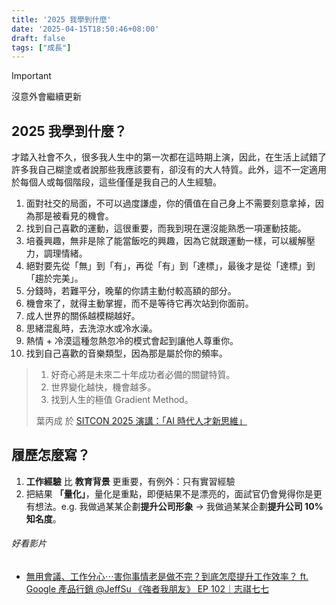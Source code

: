 ```yaml
---
title: '2025 我學到什麼'
date: '2025-04-15T18:50:46+08:00'
draft: false
tags: ["成長"]
---
```


> [!IMPORTANT]
> 沒意外會繼續更新

## 2025 我學到什麼？

才踏入社會不久，很多我人生中的第一次都在這時期上演，因此，在生活上試錯了許多我自己糊塗或者說那些我應該要有，卻沒有的大人特質。此外，這不一定適用於每個人或每個階段，這些僅僅是我自己的人生經驗。

1. 面對社交的局面，不可以過度謙虛，你的價值在自己身上不需要刻意拿掉，因為那是被看見的機會。
2. 找到自己喜歡的運動，這很重要，而我到現在還沒能熟悉一項運動技能。
3. 培養興趣，無非是除了能當飯吃的興趣，因為它就跟運動一樣，可以緩解壓力，調理情緒。
4. 絕對要先從「無」到「有」，再從「有」到「達標」，最後才是從「達標」到「趨於完美」。
5. 分錢時，若難平分，晚輩的你請主動付較高額的部分。
6. 機會來了，就得主動掌握，而不是等待它再次站到你面前。
7. 成人世界的關係越模糊越好。
8. 思緒混亂時，去洗涼水或冷水澡。
9. 熱情 + 冷漠這種忽熱忽冷的模式會起到讓他人尊重你。
10. 找到自己喜歡的音樂類型，因為那是屬於你的頻率。

> 1. 好奇心將是未來二十年成功者必備的關鍵特質。
> 2. 世界變化越快，機會越多。
> 3. 找到人生的極值 Gradient Method。
>
> 葉丙成 於 [SITCON 2025 演講：「AI 時代人才新思維」](https://www.youtube.com/watch?v=DW0ZGbrZ3wI)

## 履歷怎麼寫？

1. **工作經驗** 比 **教育背景** 更重要，有例外：只有實習經驗
2. 把結果 **「量化」**，量化是重點，即便結果不是漂亮的，面試官仍會覺得你是更有想法。e.g. 我做過某某企劃**提升公司形象** → 我做過某某企劃**提升公司 10% 知名度**。

###### 好看影片

- [無用會議、工作分心⋯害你事情老是做不完？到底怎麼提升工作效率？ ft. Google 產品行銷 @JeffSu 《強者我朋友》 EP 102｜志祺七七](https://www.youtube.com/watch?v=-5GS67QxC_o&list=TLPQMTYwNDIwMjXoVm4kRf4DDg&index=3)